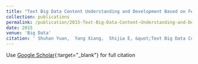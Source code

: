```yaml
---
title: "Text Big Data Content Understanding and Development Based on Feature Learning (in Chinese)"
collection: publications
permalink: /publication/2015-Text-Big-Data-Content-Understanding-and-Development-Based-on-Feature-Learning-in-Chinese
date: 2015
venue: 'Big Data'
citation: ' Shuhan Yuan,  Yang Xiang,  Shijia E, &quot;Text Big Data Content Understanding and Development Based on Feature Learning (in Chinese).&quot; Big Data, 2015.'
---
```

Use [Google Scholar](https://scholar.google.com/scholar?q=Text+Big+Data+Content+Understanding+and+Development+Based+on+Feature+Learning+(in+Chinese)){:target="_blank"} for full citation